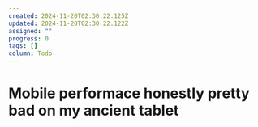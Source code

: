 ```yaml
---
created: 2024-11-20T02:30:22.125Z
updated: 2024-11-20T02:30:22.122Z
assigned: ""
progress: 0
tags: []
column: Todo
---
```


# Mobile performace honestly pretty bad on my ancient tablet
